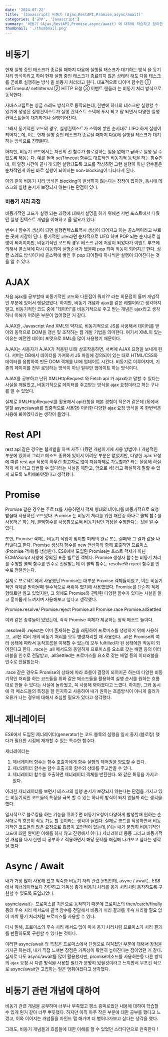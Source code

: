 ```yaml
---
date: '2024-07-22'
title: '[Javascript] 비동기 (Ajax,RestAPI,Promise,async/await)'
categories: ['공부', 'Javascript']
summary: '비동기 (Ajax,RestAPI,Promise,async/await) 에 대하여 학습하고 정리한 내용입니다.'
thumbnail: './thumbnail.png'
---
```


# 비동기

현재 실행 중인 태스크가 종료될 때까지 다음에 실행될 태스크가 대기하는 방식 을 동기 처리 방식이라고 하며
현재 실행 중인 태스크가 종료되지 않은 상태라 해도 다음 태스크를 곧바로 실행하는 방식 을 비동기 처리라고 한다.
대표적으로 타이머 함수인 ① setTimeout/ setInterval ② HTTP 요청 ③ 이벤트 핸들러 는 비동기 처리 방식으로 동작한다.

자바스크립트는 싱글 스레드 방식으로 동작되는데, 한번에 하나의 테스크만 실행할 수 있기에 생성된 실행컨텍스트가 실행 컨텍스트 스택에 푸시 되고 팝 되면서 다양한 실행컨텍스트들이 대기하거나 실행되어진다.

그래서 동기적인 코드의 경우, 실행컨텍스트가 스텍에 쌓인 순서대로 LIFO 하게 실행이 되어지는데, 이는 현재 실행 중인 테스크가 종료될 때까지 다음에 실행될 테스크가 대기하는 방식으로 진행된다.

하지만, 비동기 코드에서는
자신의 전 함수가 블로킹하는 일을 없애고 곧바로 실행 될 수 있도록 해놓는다. 예를 들어 setTimeout 함수도 대표적인 비동기적 동작을 하는 함수인데, 이 일정 시간이 끝나게 되면 실행되도록 코드를 작성하면 그런 실행이 아닌 함수들은 순차적인게 아닌 바로 실행이 되어지는 non-blocking이 나타나게 된다.

이와 같이 비동기 처리 방식은 blocking이 발생하지 않는다는 장점이 있지만, 동시에 테스크의 실행 순서가 보장되지 않는다는 단점이 있다.

### 비동기 처리 과정

비동기적인 코드가 실행 되는 과정에 대해서 설명을 하기 위해선 저번 포스트에서 다뤘던 실행 컨텍스트 개념을 이해하고 올 필요가 있다.

변수나 함수가 생성이 되면 실행컨텍스트역시 생성이 되어지고 이는 콜스택이라고 부르는 곳에 저장이 된다. 동기적인 코드라면 순차적으로 LIFO 하며 POP 되는 순서대로 실행이 되어지지만, 비동기적인 코드의 경우 테스크 큐에 저장이 되었다가 이벤트 루프에 의해서 콜스택에 다시 이동되며 실행순서가 됐을때 pop 되며 작동이 되어지곤 한다.
싱글 스레드 방식이기에 콜스택에 쌓인 후 pop 되어질때 하나씩만 실행이 되어진다는 것을 알 수 있다.

# AJAX

처음 ajax를 공부할때 비동기적인 코드와 다른점이 뭐지?? 라는 의문점이 들며 개념적인 부분에 있어서 헷갈렸었다. 하지만, 비동기 개념과 ajax를 같은 레벨이라고 생각하지 말고, 비동기적인 코드 중에 "데이터"를 비동기적으로 주고 받는 개념은 ajax라고 생각하니 이해가 어려운 부분이 없어졌던 거 같다.

AJAX란, Javascript And XML의 약자로, 비동기적으로 JS를 사용해서 데이터를 받아와 동적으로 DOM을 갱신 및 조작하는 웹 개발 기법을 의미한다. 여기서 XML이 있는 이유는 예전엔 데이터 포맷으로 XML을 많이 사용했기 때문이다.

AJAX는 사용자가 AJAX가 적용된 UI와 상호작용하면, 서버에 AJAX 요청을 보내게 된다.
서버는 DB에서 데이터를 가져와서 JS 파일에 정의되어 있는 대로 HTML/CSS와 데이터를 융합하여 만든 DOM 객체를 UI에 업데이트 시킨다. 비동기로 이루어지며, 기존의 페이지를 전부 로딩하는 방식이 아닌 일부만 업데이트 하는 방식이다.

AJAX를 공부하고 난뒤 XMLHttpRequest 와 Fetch api 가 ajax라고 말할 수 있다는 사실을 깨달았고, 비동기적으로 데이터를 주고받는 방식을 ajax 요청이라고 하는 구나를 알 수 있었다.

실제로 XMLHttpRequest를 활용해서 api요청을 해본 경험이 적은거 같은데 (뒤에서 말할 async/await를 집중적으로 사용함) 이러한 다양한 ajax 요청 방식을 꼭 한번씩은 사용해 봐야겠다라는 생각이 들었다.

# Rest API

rest api 같은 경우는 웹개발을 하며 자주 다뤘던 개념이기에 사용 방법이나 개념적인 부분에 있어서 그리고 메소드 종류에 있어서 어려운 부분은 없었지만, 다양한 ajax 요청에 따른 rest api 적용이 아무런 참고자료 없이 자유자제로 가능할까? 라는 물음에 확실하게 네 ! 라고 답변할 수 없다라는 사실을 깨닫고, 앞으로 네! 라고 확실하게 말할 수 있게 되도록 노력해봐야겠다고 생각했다.

# Promise

Promise 같은 경우는 주로 ts를 사용하면서 객체 형태의 데이터를 비동기적으로 요청받을때 사용하던 코드였다.
Promise 는 비동기 처리를 위한 패턴중 하나로 콜백 함수를 사용하곤 하는데, 콜백함수를 사용함으로써 비동기적인 과정을 수행한다는 것을 알 수 있다.

또한, Promise 객체는 비동기 작업이 맞이할 미래의 완료 또는 실패와 그 결과 값을 나타낸다고 한다.
Promise 생성자 함수를 new 연산자와 함께 호출하면 프로미스(Promise 객체)를 생성한다.
ES6에서 도입된 Promise는 호스트 객체가 아닌 ECMAScript 사양에 정의된 표준 빌트인 객체다.
Promise 생성자 함수는 비동기 처리를 수행할 콜백 함수를 인수로 전달받는데 이 콜백 함수는 resolve와 reject 함수를 인수로 전달받는다.

실제로 프로젝트에서 사용했던 Promise는 대부분 Promise 객체들이었고, 이는 비동기적인 객체를 받아올때 필수적으로 써줘야 했기에 사용했었다. Promise를 단순히 객체 형태로만 알고 있었지만, 그 외에도 Promise와 관련된 다양한 함수가 있다는 사실을 알고 흥미롭게 느껴지며 사용해보고 싶다고 생각했다.

Promise.resolve/ Promise.reject
Promise.all
Promise.race
Promise.allSettled

이와 같은 종류들이 있었는데, 각각 Promise 객체가 제공하는 정적 메소드 들이다.

.resolve와 .reject는 이미 존재하는 값을 래핑하여 프로미스를 생성하기 위해 사용하고,
.all은 여러 개의 비동기 처리를 모두 병령처리할 때 사용한다.
.all은 Promise의 여러 상태에 따라서 동작흐름을 이해할 수 있는데 모두 fulfilled가 된 상태에만 작동이 되어진다고 한다.
.race는 .all 메서드와 동일하게 프로미스를 요소로 갖는 배열 등의 이터러블을 인수로 전달받고,
.allSettled는 프로미스를 요소로 갖는 배열 등의 이터러블을 인수로 전달받는다.

.race 같은 경우도 Promise의 상태에 따라 흐름이 결정이 되어지곤 하는데 다양한 비동기적인 처리를 하는 코드들을 위와 같은 메소드들을 활용하여 실행 순서를 원하는 흐름대로 만들 수 있다는 사실에 놀라웠고, 꼭 사용해 봐야겠다고 느꼈다.
하지만, 그와 동시에 각 메소드들의 특징을 잘 인지하고 사용하여 내가 원하는 흐름방식이 아니게 흘러가 오류가 나는 경우에 대해서 조심할 필요가 있다고 생각했다.

# 제너레이터

ES6에서 도입된 제너레이터(generator)는 코드 블록의 실행을 일시 중지 (블로킹) 했다가 필요한 시점에 재개할 수 있는 특수한 함수다.

제너레이터는

1. 제너레이터 함수는 함수 호출자에게 함수 실행의 제어권을 양도할 수 있다.
2. 제너레이터 함수는 함수 호출자와 함수의 상태를 주고받을 수 있다.
3. 제너레이터 함수를 호출하면 제너레이터 객체를 반환한다.
   와 같은 특징을 가지고 있다.

이러한 제너레이터를 보면서 테스크의 실행 순서가 보장되지 않는다는 단점을 가지고 있는 비동기적인 코드들의 특징을 극복 할 수 있는 하나의 방식이 되지 않을까 라는 생각을 했다.

일시적으로 블로킹을 하는 기능을 쥐어주면 비동기요청이 다양하게 발생할때 원하는 순서대로의 흐름이 작동 가능 할 것이라는 생각이 들었다. 실제로 코드를 작성하면서 비동기적인 코드들의 많은 요청으로 흐름이 꼬인적이 있는데,(이는 내가 분명히 비동기적인 코드에 대한 완벽한 이해를 하지 않고 진행해서 이다.) 제너레이터 등등 그리고 비동기적인 개념을 다시 한번 더 공부하고 적용하면서 해당 문제를 해결해 나가보고 싶다는 생각을 했다.

# Async / Await

내가 가장 많이 사용해 왔고 익숙한 비동기 처리 관련 문법인데,
async / await는 ES8에서 제너레이터보다 간단하고 가독성 좋게 비동기 처리를 동기 처리처럼 동작하도록 구현할 수 있도록 도입되었다.

async/await는 프로미스를 기반으로 동작하기 때문에 프로미스의 then/catch/finally 등의 후속 처리 메서드에 콜백 함수를 전달해서 비동기 처리 결과를 후속 처리할 필요 없이 마치 동기 처리처럼 프로미스를 사용할 수 있다.

다시 말해, 프로미스의 후속 처리 메서드 없이 마치 동기 처리처럼 프로미스가 처리 결과를 반환하도록 구현할 수 있다는 것이다.

이러한 async/await 의 특징은 프로미스에서 단점으로 여겨졌던 부분에 대해서 장점을 가지곤 하는데, 내가 직접 느껴본 장점은 가독성이 확연히 높아진다는 점이었던 거 같다. 실제로 나도 async/await를 많이 활용했지만, promise메소드를 사용하는등 다른 방식의 ajax 요청 시 다른 방식을 사용할 필요가 분명히 있을것이라고 느끼면서 무조건 적으로 async/await만 고집하는 일은 멈춰야겠다고 생각했다.

# 비동기 관련 개념에 대하여

비동기 관련 개념을 공부하며 너무나 부족했고 평소 흥미로웠던 내용에 대하여 학습할 수 있게 된거 같아 너무 뿌듯했다. 하지만 아직 아주 작은 부분에 대한 공부를 했다고 느꼈고, 이와 이어지는 개념들을 마인드 맵 해가며 더 뻗어나가보고 싶다는 생각을 했다.

그래도, 비동기 개념들과 흐름들에 대한 이해를 할 수 있었던 스터디만으로 만족한다 !
